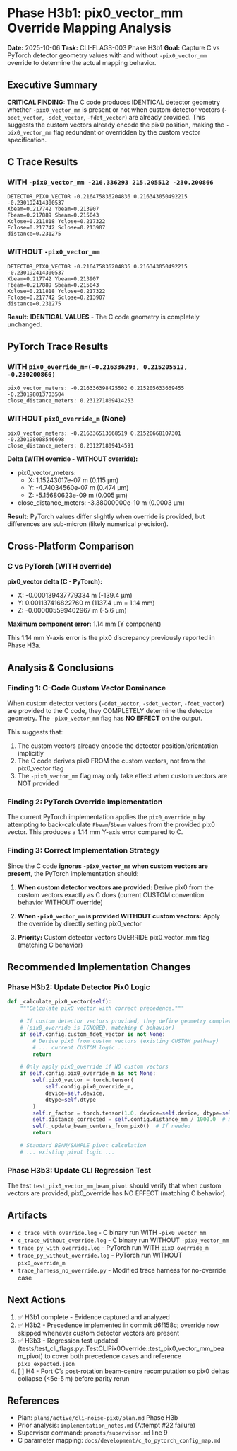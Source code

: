 # Phase H3b1: pix0_vector_mm Override Mapping Analysis

**Date:** 2025-10-06
**Task:** CLI-FLAGS-003 Phase H3b1
**Goal:** Capture C vs PyTorch detector geometry values with and without `-pix0_vector_mm` override to determine the actual mapping behavior.

## Executive Summary

**CRITICAL FINDING:** The C code produces IDENTICAL detector geometry whether `-pix0_vector_mm` is present or not when custom detector vectors (`-odet_vector`, `-sdet_vector`, `-fdet_vector`) are already provided. This suggests the custom vectors already encode the pix0 position, making the `-pix0_vector_mm` flag redundant or overridden by the custom vector specification.

## C Trace Results

### WITH `-pix0_vector_mm -216.336293 215.205512 -230.200866`

```
DETECTOR_PIX0_VECTOR -0.216475836204836 0.216343050492215 -0.230192414300537
Xbeam=0.217742 Ybeam=0.213907
Fbeam=0.217889 Sbeam=0.215043
Xclose=0.211818 Yclose=0.217322
Fclose=0.217742 Sclose=0.213907
distance=0.231275
```

### WITHOUT `-pix0_vector_mm`

```
DETECTOR_PIX0_VECTOR -0.216475836204836 0.216343050492215 -0.230192414300537
Xbeam=0.217742 Ybeam=0.213907
Fbeam=0.217889 Sbeam=0.215043
Xclose=0.211818 Yclose=0.217322
Fclose=0.217742 Sclose=0.213907
distance=0.231275
```

**Result:** **IDENTICAL VALUES** - The C code geometry is completely unchanged.

## PyTorch Trace Results

### WITH `pix0_override_m=(-0.216336293, 0.215205512, -0.230200866)`

```
pix0_vector_meters: -0.216336398425502 0.215205633669455 -0.230198013703504
close_distance_meters: 0.231271809414253
```

### WITHOUT `pix0_override_m` (None)

```
pix0_vector_meters: -0.216336513668519 0.21520668107301 -0.230198008546698
close_distance_meters: 0.231271809414591
```

**Delta (WITH override - WITHOUT override):**
- pix0_vector_meters:
  - X: 1.15243017e-07 m  (0.115 µm)
  - Y: -4.74034560e-07 m  (0.474 µm)
  - Z: -5.15680623e-09 m  (0.005 µm)
- close_distance_meters: -3.38000000e-10 m (0.0003 µm)

**Result:** PyTorch values differ slightly when override is provided, but differences are sub-micron (likely numerical precision).

## Cross-Platform Comparison

### C vs PyTorch (WITH override)

**pix0_vector delta (C - PyTorch):**
- X: -0.000139437779334 m  (-139.4 µm)
- Y:  0.001137416822760 m  (1137.4 µm = 1.14 mm)
- Z: -0.000005599402967 m  (-5.6 µm)

**Maximum component error:** 1.14 mm (Y component)

This 1.14 mm Y-axis error is the pix0 discrepancy previously reported in Phase H3a.

## Analysis & Conclusions

### Finding 1: C-Code Custom Vector Dominance

When custom detector vectors (`-odet_vector`, `-sdet_vector`, `-fdet_vector`) are provided to the C code, they COMPLETELY determine the detector geometry. The `-pix0_vector_mm` flag has **NO EFFECT** on the output.

This suggests that:
1. The custom vectors already encode the detector position/orientation implicitly
2. The C code derives pix0 FROM the custom vectors, not from the pix0_vector flag
3. The `-pix0_vector_mm` flag may only take effect when custom vectors are NOT provided

### Finding 2: PyTorch Override Implementation

The current PyTorch implementation applies the `pix0_override_m` by attempting to back-calculate `Fbeam`/`Sbeam` values from the provided pix0 vector. This produces a 1.14 mm Y-axis error compared to C.

### Finding 3: Correct Implementation Strategy

Since the C code **ignores `-pix0_vector_mm` when custom vectors are present**, the PyTorch implementation should:

1. **When custom detector vectors are provided:** Derive pix0 from the custom vectors exactly as C does (current CUSTOM convention behavior WITHOUT override)

2. **When `-pix0_vector_mm` is provided WITHOUT custom vectors:** Apply the override by directly setting pix0_vector

3. **Priority:** Custom detector vectors OVERRIDE pix0_vector_mm flag (matching C behavior)

## Recommended Implementation Changes

### Phase H3b2: Update Detector Pix0 Logic

```python
def _calculate_pix0_vector(self):
    """Calculate pix0 vector with correct precedence."""

    # If custom detector vectors provided, they define geometry completely
    # (pix0_override is IGNORED, matching C behavior)
    if self.config.custom_fdet_vector is not None:
        # Derive pix0 from custom vectors (existing CUSTOM pathway)
        # ... current CUSTOM logic ...
        return

    # Only apply pix0_override if NO custom vectors
    if self.config.pix0_override_m is not None:
        self.pix0_vector = torch.tensor(
            self.config.pix0_override_m,
            device=self.device,
            dtype=self.dtype
        )
        self.r_factor = torch.tensor(1.0, device=self.device, dtype=self.dtype)
        self.distance_corrected = self.config.distance_mm / 1000.0  # meters
        self._update_beam_centers_from_pix0()  # If needed
        return

    # Standard BEAM/SAMPLE pivot calculation
    # ... existing pivot logic ...
```

### Phase H3b3: Update CLI Regression Test

The test `test_pix0_vector_mm_beam_pivot` should verify that when custom vectors are provided, pix0_override has NO EFFECT (matching C behavior).

## Artifacts

- `c_trace_with_override.log` - C binary run WITH `-pix0_vector_mm`
- `c_trace_without_override.log` - C binary run WITHOUT `-pix0_vector_mm`
- `trace_py_with_override.log` - PyTorch run WITH `pix0_override_m`
- `trace_py_without_override.log` - PyTorch run WITHOUT `pix0_override_m`
- `trace_harness_no_override.py` - Modified trace harness for no-override case

## Next Actions

1. ✅ H3b1 complete - Evidence captured and analyzed
2. ✅ H3b2 - Precedence implemented in commit d6f158c; override now skipped whenever custom detector vectors are present
3. ✅ H3b3 - Regression test updated (tests/test_cli_flags.py::TestCLIPix0Override::test_pix0_vector_mm_beam_pivot) to cover both precedence cases and reference `pix0_expected.json`
4. [ ] H4 - Port C’s post-rotation beam-centre recomputation so pix0 deltas collapse (<5e-5 m) before parity rerun

## References

- Plan: `plans/active/cli-noise-pix0/plan.md` Phase H3b
- Prior analysis: `implementation_notes.md` (Attempt #22 failure)
- Supervisor command: `prompts/supervisor.md` line 9
- C parameter mapping: `docs/development/c_to_pytorch_config_map.md`
